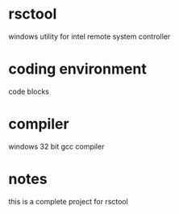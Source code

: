 # rsctool
windows utility for intel remote system controller
# coding environment 
code blocks
# compiler
windows 32 bit gcc compiler
# notes
this is a complete project for rsctool
